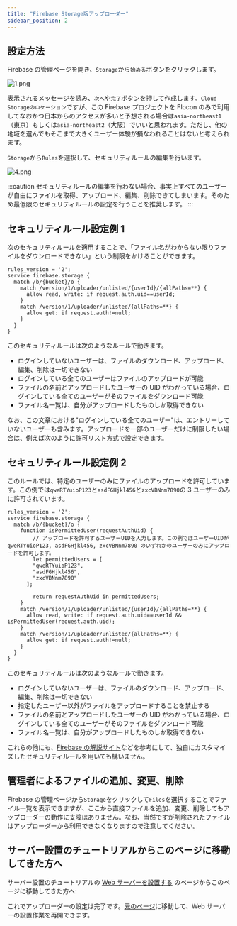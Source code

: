 ```yaml
---
title: "Firebase Storage版アップローダー"
sidebar_position: 2
---
```


## 設定方法

Firebase の管理ページを開き、`Storage`から`始める`ボタンをクリックします。

![1.png](/img/docs/firebase-storage/1.png)

表示されるメッセージを読み、`次へ`や`完了`ボタンを押して作成します。`Cloud Storageのロケーション`ですが、この Firebase プロジェクトを Flocon のみで利用してなおかつ日本からのアクセスが多いと予想される場合は`asia-northeast1`（東京）もしくは`asia-northeast2`（大阪）でいいと思われます。ただし、他の地域を選んでもそこまで大きくユーザー体験が損なわれることはないと考えられます。

`Storage`から`Rules`を選択して、セキュリティルールの編集を行います。

![4.png](/img/docs/firebase-storage/4.png)

:::caution
セキュリティルールの編集を行わない場合、事実上すべてのユーザーが自由にファイルを取得、アップロード、編集、削除できてしまいます。そのため最低限のセキュリティルールの設定を行うことを推奨します。
:::

## セキュリティルール設定例 1

次のセキュリティルールを適用することで、「ファイル名がわからない限りファイルをダウンロードできない」という制限をかけることができます。

```
rules_version = '2';
service firebase.storage {
  match /b/{bucket}/o {
    match /version/1/uploader/unlisted/{userId}/{allPaths=**} {
      allow read, write: if request.auth.uid==userId;
    }
    match /version/1/uploader/unlisted/{allPaths=**} {
      allow get: if request.auth!=null;
    }
  }
}
```

このセキュリティルールは次のようなルールで動きます。

- ログインしていないユーザーは、ファイルのダウンロード、アップロード、編集、削除は一切できない
- ログインしている全てのユーザーはファイルのアップロードが可能
- ファイルの名前とアップロードしたユーザーの UID がわかっている場合、ログインしている全てのユーザーがそのファイルをダウンロード可能
- ファイル名一覧は、自分がアップロードしたものしか取得できない

なお、この文章における"ログインしている全てのユーザー"は、エントリーしていないユーザーも含みます。アップロードを一部のユーザーだけに制限したい場合は、例えば次のように許可リスト方式で設定できます。

## セキュリティルール設定例 2

このルールでは、特定のユーザーのみにファイルのアップロードを許可しています。この例では`qweRTYuioP123`と`asdFGHjkl456`と`zxcVBNnm7890`の 3 ユーザーのみに許可されています。

```
rules_version = '2';
service firebase.storage {
  match /b/{bucket}/o {
  	function isPermittedUser(requestAuthUid) {
    	// アップロードを許可するユーザーUIDを入力します。この例ではユーザーUIDが qweRTYuioP123, asdFGHjkl456, zxcVBNnm7890 のいずれかのユーザーのみにアップロードを許可します。
        let permittedUsers = [
      	"qweRTYuioP123",
        "asdFGHjkl456",
        "zxcVBNnm7890"
      ];

    	return requestAuthUid in permittedUsers;
    }
    match /version/1/uploader/unlisted/{userId}/{allPaths=**} {
      allow read, write: if request.auth.uid==userId && isPermittedUser(request.auth.uid);
    }
    match /version/1/uploader/unlisted/{allPaths=**} {
      allow get: if request.auth!=null;
    }
  }
}
```

このセキュリティルールは次のようなルールで動きます。

- ログインしていないユーザーは、ファイルのダウンロード、アップロード、編集、削除は一切できない
- 指定したユーザー以外がファイルをアップロードすることを禁止する
- ファイルの名前とアップロードしたユーザーの UID がわかっている場合、ログインしている全てのユーザーがそのファイルをダウンロード可能
- ファイル名一覧は、自分がアップロードしたものしか取得できない

これらの他にも、[Firebase の解説サイト](https://firebase.google.com/docs/rules?hl=ja)などを参考にして、独自にカスタマイズしたセキュリティルールを用いても構いません。

## 管理者によるファイルの追加、変更、削除

Firebase の管理ページから`Storage`をクリックして`Files`を選択することでファイル一覧を表示できますが、ここから直接ファイルを追加、変更、削除してもアップローダーの動作に支障はありません。なお、当然ですが削除されたファイルはアップローダーから利用できなくなりますので注意してください。

## サーバー設置のチュートリアルからこのページに移動してきた方へ

サーバー設置のチュートリアルの [Web サーバーを設置する](/docs/server/tutorial/web_server#prepare-out) のページからこのページに移動してきた方へ:

これでアップローダーの設定は完了です。[元のページ](/docs/server/tutorial/web_server#prepare-out)に移動して、Web サーバーの設置作業を再開できます。
